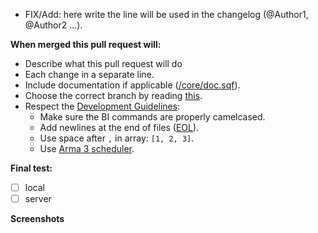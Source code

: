 - FIX/Add: here write the line will be used in the changelog (@Author1, @Author2 ...).

**When merged this pull request will:**
- Describe what this pull request will do
- Each change in a separate line.
- Include documentation if applicable ([/core/doc.sqf](https://github.com/Vdauphin/HeartsAndMinds/blob/master_stable/%3DBTC%3Dco%4030_Hearts_and_Minds.Altis/core/doc.sqf)).
- Choose the correct branch by reading [this](https://github.com/Vdauphin/HeartsAndMinds/wiki/For-developer-and-tester#branches).
- Respect the [Development Guidelines](https://ace3mod.com/wiki/development/coding-guidelines.html):
    - Make sure the BI commands are properly camelcased.
    - Add newlines at the end of files ([EOL](https://github.com/MattLightfoot/USEC_General/wiki/Coding-Guidelines-(Arma-3)#newlines)).
    - Use space after `,` in array: `[1, 2, 3]`.
    - Use [Arma 3 scheduler](https://ace3mod.com/wiki/development/arma-3-scheduler-and-our-practices.html).

**Final test:**
- [ ] local
- [ ] server

**Screenshots**
